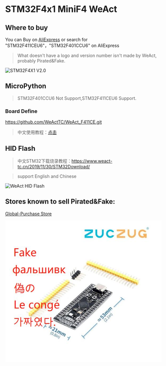 # STM32F4x1 MiniF4 WeAct
## Where to buy
You can Buy on [AliExpress](https://www.aliexpress.com/item/4000069263843.html) or search for "STM32F411CEU6"，"STM32F401CCU6" on AliExpress 
> What doesn't have a logo and version number isn't made by WeAct, probably Pirated&Fake.

![STM32F4X1 V2.0](https://github.com/WeActTC/Product-Images/raw/master/STM32F4x1C/STM32F4x1C_V20.png "STM32F4X1 V2.0")

## MicroPython
> STM32F401CCU6 Not Support,STM32F411CEU6 Support.
### Board Define
https://github.com/WeActTC/WeAct_F411CE.git
> 中文使用教程：[点击](https://www.weact-tc.cn/2020/01/01/micropython/)
## HID Flash
> 中文STM32下载烧录教程：https://www.weact-tc.cn/2019/11/30/STM32Download/

> support English and Chinese

![WeAct HID Flash](https://WeActTC.github.io/images/STM32/HIDFlash2.png)

## Stores known to sell Pirated&Fake:
[Global-Purchase Store](https://www.aliexpress.com/item/4000103610226.html)

![Stores known to sell Pirated&Fake](/fake.jpg)

